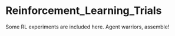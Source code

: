# Reinforcement_Learning_Trials
Some RL experiments are included here.
Agent warriors, assemble!

















